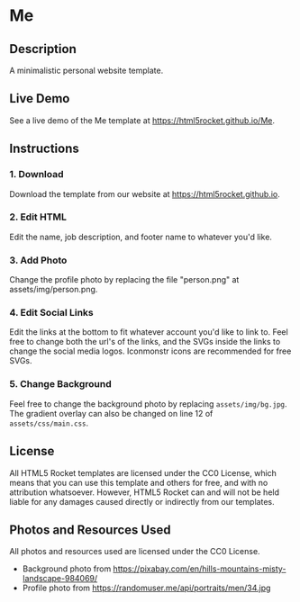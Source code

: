 # Me
## Description
A minimalistic personal website template.
## Live Demo
See a live demo of the Me template at https://html5rocket.github.io/Me.
## Instructions

### 1. Download
Download the template from our website at https://html5rocket.github.io.

### 2. Edit HTML
Edit the name, job description, and footer name to whatever you'd like.

### 3. Add Photo
Change the profile photo by replacing the file "person.png" at assets/img/person.png.

### 4. Edit Social Links
Edit the links at the bottom to fit whatever account you'd like to link to. Feel free to change both the url's of the links, and the SVGs inside the links to change the social media logos. Iconmonstr icons are recommended for free SVGs.

### 5. Change Background
Feel free to change the background photo by replacing ```assets/img/bg.jpg```. The gradient overlay can also be changed on line 12 of ```assets/css/main.css```.

## License
All HTML5 Rocket templates are licensed under the CC0 License, which means that you can use this template and others for free, and with no attribution whatsoever. However, HTML5 Rocket can and will not be held liable for any damages caused directly or indirectly from our templates.

## Photos and Resources Used
All photos and resources used are licensed under the CC0 License.

- Background photo from https://pixabay.com/en/hills-mountains-misty-landscape-984069/
- Profile photo from https://randomuser.me/api/portraits/men/34.jpg